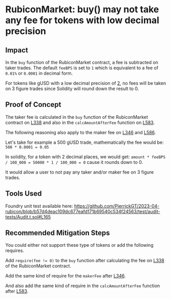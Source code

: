 # RubiconMarket: buy() may not take any fee for tokens with low decimal precision

## Impact

In the `buy` function of the RubiconMarket contract, a fee is subtracted on taker trades.
The default `feeBPS` is set to `1` which is equivalent to a fee of `0.01%` or `0.0001` in decimal form.

For tokens like gUSD with a low decimal precision of [2](https://etherscan.io/token/0x056fd409e1d7a124bd7017459dfea2f387b6d5cd), no fees will be taken on 3 figure trades since Solidity will round down the result to 0.

## Proof of Concept

The taker fee is calculated in the `buy` function of the RubiconMarket contract on [L338](https://github.com/code-423n4/2023-04-rubicon/blob/511636d889742296a54392875a35e4c0c4727bb7/contracts/RubiconMarket.sol#L338) and also in the `calcAmountAfterFee` function on [L583](https://github.com/code-423n4/2023-04-rubicon/blob/511636d889742296a54392875a35e4c0c4727bb7/contracts/RubiconMarket.sol#L583).

The following reasoning also apply to the maker fee on [L346](https://github.com/code-423n4/2023-04-rubicon/blob/511636d889742296a54392875a35e4c0c4727bb7/contracts/RubiconMarket.sol#L346) and [L586](https://github.com/code-423n4/2023-04-rubicon/blob/511636d889742296a54392875a35e4c0c4727bb7/contracts/RubiconMarket.sol#L586).

Let's take for example a 500 gUSD trade, mathematically the fee would be:
`500 * 0.0001 = 0.05`

In solidity, for a token with 2 decimal places, we would get:
`amount * feeBPS / 100_000 = 50000 * 1 / 100_000 = 0` cause it rounds down to 0.

It would allow a user to not pay any taker and/or maker fee on 3 figure trades.

## Tools Used

Foundry unit test available here: https://github.com/PierrickGT/2023-04-rubicon/blob/b57d4deac109dc677eafd171b69540c534f24563/test/audit-tests/Audit.t.sol#L165

## Recommended Mitigation Steps

You could either not support these type of tokens or add the following requires.

Add `require(fee != 0)` to the `buy` function after calculating the fee on [L338](https://github.com/code-423n4/2023-04-rubicon/blob/511636d889742296a54392875a35e4c0c4727bb7/contracts/RubiconMarket.sol#L338) of the RubiconMarket contract.

Add the same kind of require for the `makerFee` after [L346](https://github.com/code-423n4/2023-04-rubicon/blob/511636d889742296a54392875a35e4c0c4727bb7/contracts/RubiconMarket.sol#L346).

And also add the same kind of require in the `calcAmountAfterFee` function after [L583](https://github.com/code-423n4/2023-04-rubicon/blob/511636d889742296a54392875a35e4c0c4727bb7/contracts/RubiconMarket.sol#L583).


